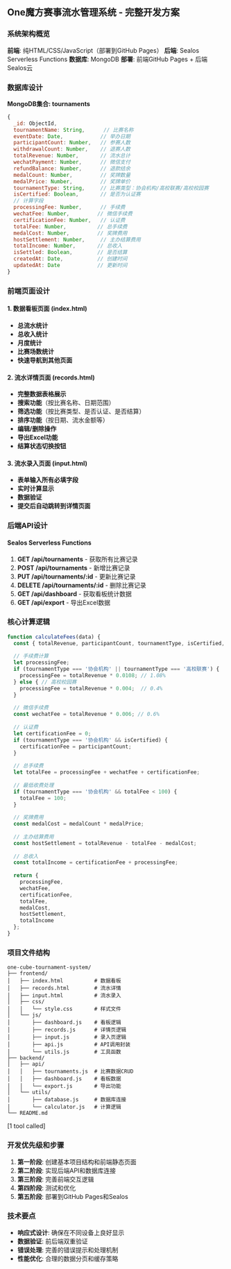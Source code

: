 ## One魔方赛事流水管理系统 - 完整开发方案

### 系统架构概览

**前端**: 纯HTML/CSS/JavaScript（部署到GitHub Pages）
**后端**: Sealos Serverless Functions
**数据库**: MongoDB
**部署**: 前端GitHub Pages + 后端Sealos云

### 数据库设计

**MongoDB集合: tournaments**
```javascript
{
  _id: ObjectId,
  tournamentName: String,      // 比赛名称
  eventDate: Date,            // 举办日期
  participantCount: Number,   // 参赛人数
  withdrawalCount: Number,    // 退赛人数
  totalRevenue: Number,       // 流水总计
  wechatPayment: Number,      // 微信支付
  refundBalance: Number,      // 退款结余
  medalCount: Number,         // 奖牌数量
  medalPrice: Number,         // 奖牌单价
  tournamentType: String,     // 比赛类型：协会机构/高校联赛/高校校园赛
  isCertified: Boolean,       // 是否为认证赛
  // 计算字段
  processingFee: Number,      // 手续费
  wechatFee: Number,         // 微信手续费
  certificationFee: Number,   // 认证费
  totalFee: Number,          // 总手续费
  medalCost: Number,         // 奖牌费用
  hostSettlement: Number,     // 主办结算费用
  totalIncome: Number,       // 总收入
  isSettled: Boolean,        // 是否结算
  createdAt: Date,           // 创建时间
  updatedAt: Date            // 更新时间
}
```

### 前端页面设计

#### 1. 数据看板页面 (index.html)
- **总流水统计**
- **总收入统计** 
- **月度统计**
- **比赛场数统计**
- **快速导航到其他页面**

#### 2. 流水详情页面 (records.html)
- **完整数据表格展示**
- **搜索功能**（按比赛名称、日期范围）
- **筛选功能**（按比赛类型、是否认证、是否结算）
- **排序功能**（按日期、流水金额等）
- **编辑/删除操作**
- **导出Excel功能**
- **结算状态切换按钮**

#### 3. 流水录入页面 (input.html)
- **表单输入所有必填字段**
- **实时计算显示**
- **数据验证**
- **提交后自动跳转到详情页面**

### 后端API设计

#### Sealos Serverless Functions

1. **GET /api/tournaments** - 获取所有比赛记录
2. **POST /api/tournaments** - 新增比赛记录
3. **PUT /api/tournaments/:id** - 更新比赛记录
4. **DELETE /api/tournaments/:id** - 删除比赛记录
5. **GET /api/dashboard** - 获取看板统计数据
6. **GET /api/export** - 导出Excel数据

### 核心计算逻辑

```javascript
function calculateFees(data) {
  const { totalRevenue, participantCount, tournamentType, isCertified, medalCount, medalPrice } = data;
  
  // 手续费计算
  let processingFee;
  if (tournamentType === '协会机构' || tournamentType === '高校联赛') {
    processingFee = totalRevenue * 0.0108; // 1.08%
  } else { // 高校校园赛
    processingFee = totalRevenue * 0.004;  // 0.4%
  }
  
  // 微信手续费
  const wechatFee = totalRevenue * 0.006; // 0.6%
  
  // 认证费
  let certificationFee = 0;
  if (tournamentType === '协会机构' && isCertified) {
    certificationFee = participantCount;
  }
  
  // 总手续费
  let totalFee = processingFee + wechatFee + certificationFee;
  
  // 最低收费处理
  if (tournamentType === '协会机构' && totalFee < 100) {
    totalFee = 100;
  }
  
  // 奖牌费用
  const medalCost = medalCount * medalPrice;
  
  // 主办结算费用
  const hostSettlement = totalRevenue - totalFee - medalCost;
  
  // 总收入
  const totalIncome = certificationFee + processingFee;
  
  return {
    processingFee,
    wechatFee,
    certificationFee,
    totalFee,
    medalCost,
    hostSettlement,
    totalIncome
  };
}
```

### 项目文件结构

```
one-cube-tournament-system/
├── frontend/
│   ├── index.html          # 数据看板
│   ├── records.html        # 流水详情
│   ├── input.html          # 流水录入
│   ├── css/
│   │   └── style.css       # 样式文件
│   └── js/
│       ├── dashboard.js    # 看板逻辑
│       ├── records.js      # 详情页逻辑
│       ├── input.js        # 录入页逻辑
│       ├── api.js          # API调用封装
│       └── utils.js        # 工具函数
├── backend/
│   ├── api/
│   │   ├── tournaments.js  # 比赛数据CRUD
│   │   ├── dashboard.js    # 看板数据
│   │   └── export.js       # 导出功能
│   └── utils/
│       ├── database.js     # 数据库连接
│       └── calculator.js   # 计算逻辑
└── README.md
```

[1 tool called]

### 开发优先级和步骤

1. **第一阶段**: 创建基本项目结构和前端静态页面
2. **第二阶段**: 实现后端API和数据库连接
3. **第三阶段**: 完善前端交互逻辑
4. **第四阶段**: 测试和优化
5. **第五阶段**: 部署到GitHub Pages和Sealos

### 技术要点

- **响应式设计**: 确保在不同设备上良好显示
- **数据验证**: 前后端双重验证
- **错误处理**: 完善的错误提示和处理机制
- **性能优化**: 合理的数据分页和缓存策略

